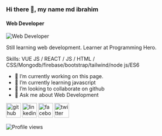### Hi there 👋, my name md ibrahim
#### Web Developer
![Web Developer](https://media-exp1.licdn.com/dms/image/C5603AQFil5l0QcBJLA/profile-displayphoto-shrink_200_200/0/1643985498159?e=1660176000&v=beta&t=KmsDHXwj1xwXGnJT0biciV7fos1Pn9s3jkcE0ejbDHY)

Still learning web development. Learner at Programming Hero.

Skills: VUE JS / REACT / JS / HTML / CSS/Mongodb/firebase/bootstrap/tailwind/node js/ES6

- 🔭 I’m currently working on this page. 
- 🌱 I’m currently learning javascript 
- 👯 I’m looking to collaborate on github 
- 💬 Ask me about Web Development 


[<img src='https://cdn.jsdelivr.net/npm/simple-icons@3.0.1/icons/github.svg' alt='github' height='40'>](https://github.com/https://github.com/md-ibrahim-01)  [<img src='https://cdn.jsdelivr.net/npm/simple-icons@3.0.1/icons/linkedin.svg' alt='linkedin' height='40'>](https://www.linkedin.com/in/https://www.linkedin.com/in/mdibrahimcontact//)  [<img src='https://cdn.jsdelivr.net/npm/simple-icons@3.0.1/icons/facebook.svg' alt='facebook' height='40'>](https://www.facebook.com/https://www.facebook.com/md.ibrahim.contact/)  [<img src='https://cdn.jsdelivr.net/npm/simple-icons@3.0.1/icons/twitter.svg' alt='twitter' height='40'>](https://twitter.com/https://twitter.com/_md_ibrahim_m)  

![Profile views](https://gpvc.arturio.dev/https://github.com/md-ibrahim-01)  
